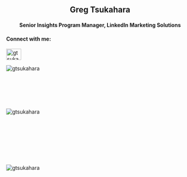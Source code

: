 <h2 align="center">Greg Tsukahara</h2>
<h4 align="center">Senior Insights Program Manager, LinkedIn Marketing Solutions</h4>

<h4 align="left">Connect with me:</h3>
<p align="left">
<a href="https://www.linkedin.com/in/gtsukahara" target="blank"><img align="center" src="https://raw.githubusercontent.com/rahuldkjain/github-profile-readme-generator/master/src/images/icons/Social/linked-in-alt.svg" alt="gtsukahara" height="30" width="40" /></a>
</p>




<p><img align="left" src="https://github-readme-stats.vercel.app/api/top-langs?username=gtsukahara&show_icons=true&locale=en&layout=compact" alt="gtsukahara" /></p>
<br>
<br>
<br>
<br>
<br>
<br>


<p><img align="left" src="https://github-readme-stats.vercel.app/api?username=gtsukahara&show_icons=true&locale=en" alt="gtsukahara" /></p>
<br>
<br>
<br>
<br>
<br>
<br>
<br>
<br>


<p><img align="left" src="https://komarev.com/ghpvc/?username=gtsukahara&label=Profile%20views&color=0e75b6&style=flat" alt="gtsukahara" /></p>
<br>
<br>
<br>


<!---

<p align="left"> <a href="https://github.com/ryo-ma/github-profile-trophy"><img src="https://github-profile-trophy.vercel.app/?username=gtsukahara" alt="gtsukahara" /></a> </p>

<p><img align="left" src="https://github-readme-streak-stats.herokuapp.com/?user=gtsukahara&" alt="gtsukahara" /></p>

--->
